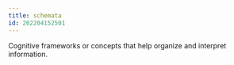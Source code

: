 ```yaml
---
title: schemata
id: 202204152501
---
```


Cognitive frameworks or concepts that help organize and interpret information.
